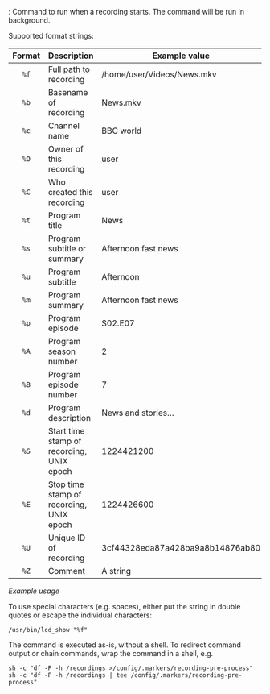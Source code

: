 : Command to run when a recording starts. The command will be run in
  background.

 Supported format strings:


Format | Description                               | Example value
:-----:| ----------------------------------------- | -------------
`%f`   | Full path to recording                    |  /home/user/Videos/News.mkv
`%b`   | Basename of recording                     |  News.mkv
`%c`   | Channel name                              |  BBC world
`%O`   | Owner of this recording                   |  user
`%C`   | Who created this recording                |  user
`%t`   | Program title                             |  News
`%s`   | Program subtitle or summary               |  Afternoon fast news
`%u`   | Program subtitle                          |  Afternoon
`%m`   | Program summary                           |  Afternoon fast news
`%p`   | Program episode                           |  S02.E07
`%A`   | Program season number                     |  2
`%B`   | Program episode number                    |  7
`%d`   | Program description                       |  News and stories…
`%S`   | Start time stamp of recording, UNIX epoch |  1224421200
`%E`   | Stop time stamp of recording, UNIX epoch  |  1224426600
`%U`   | Unique ID of recording                    |  3cf44328eda87a428ba9a8b14876ab80
`%Z`   | Comment                                   |  A string

*Example usage*

To use special characters (e.g. spaces), either put the string in double quotes
or escape the individual characters:

```/usr/bin/lcd_show "%f"```

The command is executed as-is, without a shell. To redirect command output or
chain commands, wrap the command in a shell, e.g.

```
sh -c "df -P -h /recordings >/config/.markers/recording-pre-process"
sh -c "df -P -h /recordings | tee /config/.markers/recording-pre-process"
```
